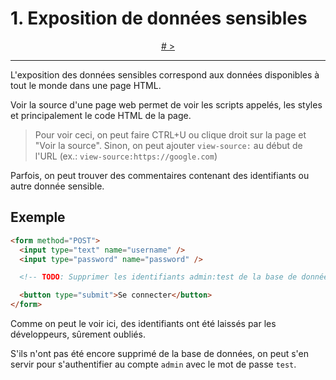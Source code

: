 # 1. Exposition de données sensibles

<p align="center">
  <a href="#"># ></a>
</p>

---

L'exposition des données sensibles correspond aux données disponibles
à tout le monde dans une page HTML.

Voir la source d'une page web permet de voir les scripts appelés, les styles et principalement
le code HTML de la page.

> Pour voir ceci, on peut faire CTRL+U ou clique droit sur la page et "Voir la source".
> Sinon, on peut ajouter `view-source:` au début de l'URL (ex.: `view-source:https://google.com`)

Parfois, on peut trouver des commentaires contenant des identifiants ou autre donnée sensible.

## Exemple

```html
<form method="POST">
  <input type="text" name="username" />
  <input type="password" name="password" />

  <!-- TODO: Supprimer les identifiants admin:test de la base de données -->

  <button type="submit">Se connecter</button>
</form>
```

Comme on peut le voir ici, des identifiants ont été laissés par les développeurs, sûrement oubliés.

S'ils n'ont pas été encore supprimé de la base de données, on peut s'en servir pour s'authentifier
au compte `admin` avec le mot de passe `test`.
